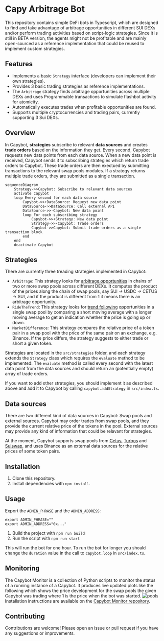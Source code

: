 # Capy Arbitrage Bot

This repository contains simple DeFi bots in Typescript, which are designed to find and take advantage of arbitrage opportunities in different SUI DEXs and/or perform trading activities based on script-logic strategies. Since it is still in BETA version, the agents might not be profitable and are mainly open-sourced as a reference implementation that could be reused to implement custom strategies.

## Features

- Implements a basic `Strategy` interface (developers can implement their own strategies).
- Provides 3 basic trading strategies as reference implementations.
- The `Arbitrage` strategy finds arbitrage opportunities across multiple DEXs and uses Programmable transactions to simulate flashbot activity for atomicity.
- Automatically executes trades when profitable opportunities are found.
- Supports multiple cryptocurrencies and trading pairs, currently supporting 3 Sui DEXs.

## Overview
In Capybot, **strategies** subscribe to relevant **data sources** and creates **trade orders** based on the information they get.
Every second, Capybot requests new data points from each data source. When a new data point is received, Capybot sends
it to subscribing strategies which return trade orders to Capybot. These trade orders are then exectued by submitting
transactions to the relevant swap pools modules. If a strategy returns multiple trade orders, they are submitted as a single 
transaction.

```mermaid
sequenceDiagram
    Strategy->>Capybot: Subscribe to relevant data sources
    activate Capybot
    loop Every second for each data source
        Capybot->>+DataSource: Request new data point
        DataSource->>DataSource: Call external API
        DataSource->>-Capybot: New data point
        loop For each subscribing strategy
            Capybot->>+Strategy: New data point
            Strategy->>-Capybot: Trade orders
            Capybot->>Capybot: Submit trade orders as a single transaction block
        end 
    end
    deactivate Capybot
```

## Strategies
There are currently three treading strategies implemented in Capybot:
* `Arbitrage`: This strategy looks for [arbitrage opportunities](https://en.wikipedia.org/wiki/Triangular_arbitrage) in chains of two or more swap pools across different DEXs. It computes the product of the prices along the chain of swap pools, say SUI -> USDC -> CETUS -> SUI, and if the product is different from 1 it means there is an arbitrage opportunity.
* `RideTheTrend`: This strategy looks for [trend following](https://en.wikipedia.org/wiki/Trend_following) opportunities in a single swap pool by comparing a short moving average with a longer moving average to get an indication whether the price is going up or down.
* `MarketDifference`: This strategy compares the relative price of a token pair in a swap pool with the price of the same pair on an exchange, e.g. Binance. If the price differs, the strategy suggests to either trade or short a given token.

Strategies are located in the `src/strategies` folder, and each strategy extends the `Strategy` class which requires the
`evaluate` method to be implemented. The `evaluate` method is called every second with the latest data point from the
data sources and should return an (potentially empty) array of trade orders.

If you want to add other strategies, you should implement it as described above and add it to Capybot by calling `capybot.addStrategy` 
in `src/index.ts`.

## Data sources
There are two different kind of data sources in Capybot: Swap pools and external sources. Capybot may order trades from 
swap pools, and they provide the current relative price of the tokens in the pool. External sources may provide any kind 
of information that could be relavant for strategies.

At the moment, Capybot supports swap pools from [Cetus](https://www.cetus.zone/), [Turbos](https://turbos.finance/) and 
[Suiswap](https://suiswap.app/app/), and uses Binance as an external data sources for the relative prices of some token 
pairs.

## Installation

1. Clone this repository.
2. Install dependencies with `npm install`.

## Usage
Export the `ADMIN_PHRASE` and the `ADMIN_ADDRESS`:
```shell
export ADMIN_PHRASE=""
export ADMIN_ADDRESS="0x..."
```

1. Build the project with `npm run build`
2. Run the script with `npm run start`

This will run the bot for one hour. To run the bot for longer you should change the `duration` value in the call to `capybot.loop` in `src/index.ts`.

## Monitoring
The Capybot Monitor is a collection of Python scripts to monitor the status of a running instance of a Capybot. It produces live updated plots like the following which shows the price development for the swap pools the given Capybot was trading where 1 is the price when the bot was started.
![pools](https://github.com/MystenLabs/capybot/assets/6288307/553a517c-cccb-4b26-8361-257cf63dd4d8)
Installation instructions are available on the [Capybot Monitor repository](https://github.com/MystenLabs/capybot-monitor).

## Contributing

Contributions are welcome! Please open an issue or pull request if you have any suggestions or improvements.
